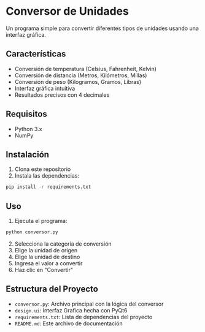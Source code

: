 # Conversor de Unidades

Un programa simple para convertir diferentes tipos de unidades usando una interfaz gráfica.

## Características

- Conversión de temperatura (Celsius, Fahrenheit, Kelvin)
- Conversión de distancia (Metros, Kilómetros, Millas)
- Conversión de peso (Kilogramos, Gramos, Libras)
- Interfaz gráfica intuitiva
- Resultados precisos con 4 decimales

## Requisitos

- Python 3.x
- NumPy

## Instalación

1. Clona este repositorio
2. Instala las dependencias:
```bash
pip install -r requirements.txt
```

## Uso

1. Ejecuta el programa:
```bash
python conversor.py
```

2. Selecciona la categoría de conversión
3. Elige la unidad de origen
4. Elige la unidad de destino
5. Ingresa el valor a convertir
6. Haz clic en "Convertir"

## Estructura del Proyecto

- `conversor.py`: Archivo principal con la lógica del conversor
- `design.ui`: Interfaz Grafica hecha con PyQt6
- `requirements.txt`: Lista de dependencias del proyecto
- `README.md`: Este archivo de documentación 